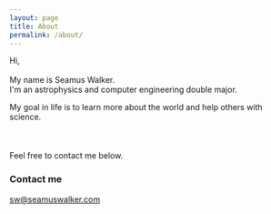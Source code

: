 ```yaml
---
layout: page
title: About
permalink: /about/
---
```


Hi,
<br/><br/>
My name is Seamus Walker.
<br/>
I'm an astrophysics and computer engineering double major.

My goal in life is to learn more about the world and help others with science.  
<br/><br/><br/>
Feel free to contact me below.

### Contact me

[sw@seamuswalker.com](mailto:sw@seamuswalker.com)
